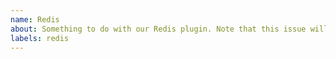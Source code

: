 ```yaml
---
name: Redis 
about: Something to do with our Redis plugin. Note that this issue will get transferred over to `lando/redis`
labels: redis
---
```


